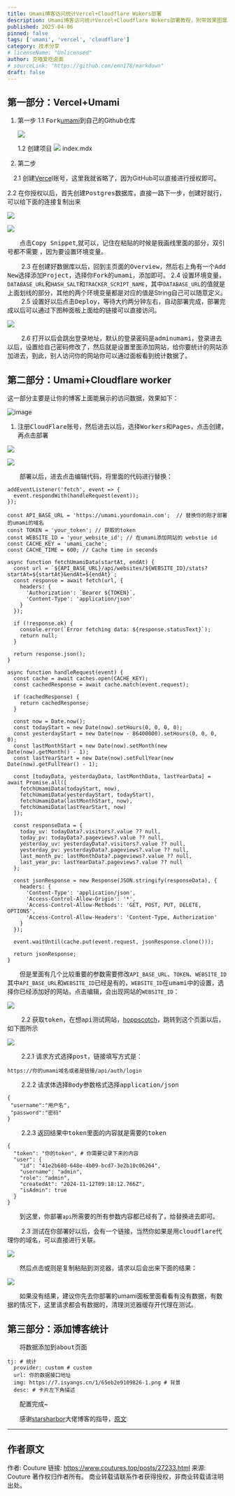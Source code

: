 ```yaml
---
title: Umami博客访问统计Vercel+Cloudflare Wokers部署
description: Umami博客访问统计Vercel+Cloudflare Wokers部署教程，附带效果图展示。
published: 2025-04-06
pinned: false
tags: ['umami', 'vercel', 'cloudflare']
category: 技术分享
# licenseName: "Unlicensed"
author: 克喵爱吃卤面
# sourceLink: "https://github.com/emn178/markdown"
draft: false
---
```


## 第一部分：Vercel+Umami

1. 第一步
    1.1 <kbd>Fork</kbd>​[umami](https://github.com/umami-software/umami)到自己的Github仓库

    ![](https://s2.loli.net/2025/04/06/c4xDVNrsBpTM8YZ.webp)

    1.2 创建项目
![](https://s2.loli.net/2025/04/06/GX9OdivuxF5pJzH.webp)
index.mdx
2. 第二步

　2.1 创建[Verce](https://vercel.com/login)l账号，这里我就省略了，因为GitHub可以直接进行授权即可。

   2.2 在你授权以后，首先创建<kbd>Postgres</kbd>数据库，直接一路下一步，创建好就行，可以给下面的连接复制出来

![](https://s2.loli.net/2025/04/06/K69FpfmjZxcu3Ad.webp)

![](https://s2.loli.net/2025/04/06/7OieEKGht4kgSux.webp)

　　点击<kbd>Copy Snippet</kbd>​,就可以，记住在粘贴的时候是我画线里面的部分，双引号都不需要 ，因为要设置环境变量。

　　 2.3 在创建好数据库以后，回到主页面的<kbd>Overview</kbd>​，然后右上角有一个<kbd>Add New</kbd>​选择添加<kbd>Project</kbd>​，选择你<kbd>Fork</kbd>​的<kbd>umami</kbd>​，添加即可。
    2.4 设置环境变量，`DATABASE_URL`​和`HASH_SALT`​和`TRACKER_SCRIPT_NAME`​，其中`DATABASE_URL`​的值就是上面划线的部分，其他的两个环境变量都是对应的值是String自己可以随意定义。
　　 2.5 设置好以后点击<kbd>Deploy</kbd>​，等待大约两分钟左右，自动部署完成，部署完成以后可以通过下图种面板上面给的链接可以直接访问。

![](https://s2.loli.net/2025/04/06/ahX2wHLrfYAD7ZW.webp)

　　 2.6 打开以后会跳出登录地址，默认的登录密码是<kbd>adminumami</kbd>​，登录进去以后，设置给自己密码修改了，然后就是设置里面添加网站，给你要统计的网站添加进去，到此，别人访问你的网站你可以通过面板看到统计数据了。

## 第二部分：Umami+Cloudflare worker
这一部分主要是让你的博客上面能展示的访问数据，效果如下：

![image](https://s2.loli.net/2025/04/06/fR71aFG4oMD29Pz.webp)

1.  注册<kbd>CloudFlare</kbd>​账号，然后进去以后，选择<kbd>Workers</kbd>​和<kbd>Pages</kbd>​，点击<kbd>创建</kbd>​，再点击<kbd>部署</kbd>

![](https://s2.loli.net/2025/04/06/CYojqdGHkiuFepQ.webp)

![](https://s2.loli.net/2025/04/06/6B2rXxk4Uu71GQC.webp)

　　部署以后，进去点击编辑代码，将里面的代码进行替换：

```
addEventListener('fetch', event => {
  event.respondWith(handleRequest(event));
});

const API_BASE_URL = 'https://umami.yourdomain.com';  // 替换你的刚才部署的umami的域名
const TOKEN = 'your_token'; // 获取的token
const WEBSITE_ID = 'your_website_id'; // 在umami添加网站的 webstie id
const CACHE_KEY = 'umami_cache';
const CACHE_TIME = 600; // Cache time in seconds

async function fetchUmamiData(startAt, endAt) {
  const url = `${API_BASE_URL}/api/websites/${WEBSITE_ID}/stats?startAt=${startAt}&endAt=${endAt}`;
  const response = await fetch(url, {
    headers: {
      'Authorization': `Bearer ${TOKEN}`,
      'Content-Type': 'application/json'
    }
  });

  if (!response.ok) {
    console.error(`Error fetching data: ${response.statusText}`);
    return null;
  }

  return response.json();
}

async function handleRequest(event) {
  const cache = await caches.open(CACHE_KEY);
  const cachedResponse = await cache.match(event.request);

  if (cachedResponse) {
    return cachedResponse;
  }

  const now = Date.now();
  const todayStart = new Date(now).setHours(0, 0, 0, 0);
  const yesterdayStart = new Date(now - 86400000).setHours(0, 0, 0, 0);
  const lastMonthStart = new Date(now).setMonth(new Date(now).getMonth() - 1);
  const lastYearStart = new Date(now).setFullYear(new Date(now).getFullYear() - 1);

  const [todayData, yesterdayData, lastMonthData, lastYearData] = await Promise.all([
    fetchUmamiData(todayStart, now),
    fetchUmamiData(yesterdayStart, todayStart),
    fetchUmamiData(lastMonthStart, now),
    fetchUmamiData(lastYearStart, now)
  ]);

  const responseData = {
    today_uv: todayData?.visitors?.value ?? null,
    today_pv: todayData?.pageviews?.value ?? null,
    yesterday_uv: yesterdayData?.visitors?.value ?? null,
    yesterday_pv: yesterdayData?.pageviews?.value ?? null,
    last_month_pv: lastMonthData?.pageviews?.value ?? null,
    last_year_pv: lastYearData?.pageviews?.value ?? null
  };

  const jsonResponse = new Response(JSON.stringify(responseData), {
    headers: {
      'Content-Type': 'application/json',
      'Access-Control-Allow-Origin': '*',
      'Access-Control-Allow-Methods': 'GET, POST, PUT, DELETE, OPTIONS',
      'Access-Control-Allow-Headers': 'Content-Type, Authorization'
    }
  });

  event.waitUntil(cache.put(event.request, jsonResponse.clone()));

  return jsonResponse;
}
```

　　但是里面有几个比较重要的参数需要修改`API_BASE_URL`​、`TOKEN`​、`WEBSITE_ID`​其中`API_BASE_URL`​和`WEBSITE_ID`​已经是有的，`WEBSITE_ID`​在<kbd>umami</kbd>​中的设置，选择你已经添加好的网站，点击<kbd>编辑</kbd>​，会出现网站的`WEBSITE_ID`​：

![](https://s2.loli.net/2025/04/06/eFHEYB45nQOUAML.webp)

　　 2.2 获取<kbd>token</kbd>​，在想<kbd>api</kbd>​测试网站，[hoppscotch](https://hoppscotch.io/)，跳转到这个页面以后，如下图所示

![](https://s2.loli.net/2025/04/06/vXrQmtpu4HdIasN.webp)

　　  2.2.1 请求方式选择<kbd>post</kbd>​，链接填写方式是：

```
https://你的umami域名或者是链接/api/auth/login
```

　　  2.2.2 请求体选择<kbd>Body</kbd>​参数格式选择<kbd>application/json</kbd>

```
{
 "username":"用户名",
 "password":"密码"
}
```

　　  2.2.3 返回结果中<kbd>token</kbd>​里面的内容就是需要的<kbd>token</kbd>

```
{
  "token": "你的token", # 你需要记录下来的内容
  "user": {
    "id": "41e2b680-648e-4b09-bcd7-3e2b10c06264",
    "username": "admin",
    "role": "admin",
    "createdAt": "2024-11-12T09:18:12.766Z",
    "isAdmin": true
  }
}
```

　　到这里，你部署`api`​所需要的所有参数内容都已经有了，给替换进去即可。

　　 2.3 测试在你部署好以后，会有一个链接，当然你如果是用<kbd>cloudflare</kbd>​代理你的域名，可以直接进行关联。

![](https://s2.loli.net/2025/04/07/IPCS2rhLbiaX3G8.webp)

　　然后点击或则是复制粘贴到浏览器，请求以后会出来下面的结果：

![](https://s2.loli.net/2025/04/07/M9wsiYKBoGyLI8T.webp)

　　如果没有结果，建议你先去你部署的umami面板里面看看有没有数据，有数据的情况下，这里请求都会有数据的，清理浏览器缓存开代理在测试。

## 第三部分：添加博客统计

　　将数据添加到<kbd>about</kbd>​页面

```
tj: # 统计
  provider: custom # custom
  url: 你的数据接口地址
  img: https://7.isyangs.cn/1/65eb2e9109826-1.png # 背景
  desc: # 卡片左下角描述
```

　　配置完成~

　　感谢[starsharbor](https://blog.starsharbor.com/)大佬博客的指导，[原文](https://blog.starsharbor.com/posts/solitude-about_umami/)

---

## 作者原文

作者: Couture
链接: https://www.coutures.top/posts/27233.html
来源: Couture
著作权归作者所有。 商业转载请联系作者获得授权，非商业转载请注明出处。
